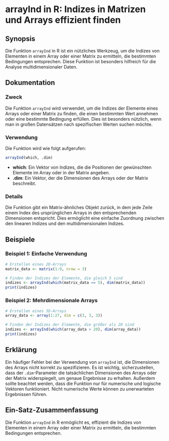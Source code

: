 <!--
Meta Description: # arrayInd in R: Indizes in Matrizen und Arrays effizient finden ## Synopsis Die Funktion `arrayInd` in R ist ein nützliches Werkzeug, um die Indizes ...
Meta Keywords: die, indizes, der, arrays, arrayind
-->

# arrayInd in R: Indizes in Matrizen und Arrays effizient finden

## Synopsis
Die Funktion `arrayInd` in R ist ein nützliches Werkzeug, um die Indizes von Elementen in einem Array oder einer Matrix zu ermitteln, die bestimmten Bedingungen entsprechen. Diese Funktion ist besonders hilfreich für die Analyse multidimensionaler Daten.

## Dokumentation

### Zweck
Die Funktion `arrayInd` wird verwendet, um die Indizes der Elemente eines Arrays oder einer Matrix zu finden, die einen bestimmten Wert annehmen oder eine bestimmte Bedingung erfüllen. Dies ist besonders nützlich, wenn man in großen Datensätzen nach spezifischen Werten suchen möchte.

### Verwendung
Die Funktion wird wie folgt aufgerufen:

```R
arrayInd(which, .dim)
```

- **which**: Ein Vektor von Indizes, die die Positionen der gewünschten Elemente im Array oder in der Matrix angeben.
- **.dim**: Ein Vektor, der die Dimensionen des Arrays oder der Matrix beschreibt.

### Details
Die Funktion gibt ein Matrix-ähnliches Objekt zurück, in dem jede Zeile einem Index des ursprünglichen Arrays in den entsprechenden Dimensionen entspricht. Dies ermöglicht eine einfache Zuordnung zwischen den linearen Indizes und den multidimensionalen Indizes.

## Beispiele

### Beispiel 1: Einfache Verwendung
```R
# Erstellen eines 2D-Arrays
matrix_data <- matrix(1:9, nrow = 3)

# Finden der Indizes der Elemente, die gleich 5 sind
indizes <- arrayInd(which(matrix_data == 5), dim(matrix_data))
print(indizes)
```

### Beispiel 2: Mehrdimensionale Arrays
```R
# Erstellen eines 3D-Arrays
array_data <- array(1:27, dim = c(3, 3, 3))

# Finden der Indizes der Elemente, die größer als 20 sind
indizes <- arrayInd(which(array_data > 20), dim(array_data))
print(indizes)
```

## Erklärung
Ein häufiger Fehler bei der Verwendung von `arrayInd` ist, die Dimensionen des Arrays nicht korrekt zu spezifizieren. Es ist wichtig, sicherzustellen, dass der `.dim`-Parameter die tatsächlichen Dimensionen des Arrays oder der Matrix widerspiegelt, um genaue Ergebnisse zu erhalten. Außerdem sollte beachtet werden, dass die Funktion nur für numerische und logische Vektoren funktioniert. Nicht numerische Werte können zu unerwarteten Ergebnissen führen.

## Ein-Satz-Zusammenfassung
Die Funktion `arrayInd` in R ermöglicht es, effizient die Indizes von Elementen in einem Array oder einer Matrix zu ermitteln, die bestimmten Bedingungen entsprechen.